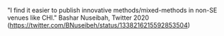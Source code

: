 "I find it easier to publish innovative methods/mixed-methods in non-SE venues like CHI." Bashar Nuseibah, Twitter 2020 (https://twitter.com/BNuseibeh/status/1338216215592853504) 